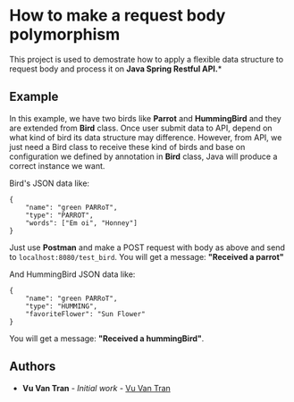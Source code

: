 # How to make a request body polymorphism

This project is used to demostrate how to apply a flexible data structure to request body and process it on **Java Spring Restful API.***

## Example
In this example, we have two birds like **Parrot** and **HummingBird** and they are extended from **Bird** class. Once user submit data to API, depend on what kind of bird its data structure may difference. However, from API, we just need a Bird class to receive these kind of birds and base on configuration we defined by annotation in **Bird** class, Java will produce a correct instance we want.

Bird's JSON data like:
```
{
	"name": "green PARRoT",
	"type": "PARROT",
	"words": ["Em oi", "Honney"]
}
```
Just use **Postman** and make a POST request with body as above and send to ```localhost:8080/test_bird```. You will get a message: **"Received a parrot"**

And HummingBird JSON data like:
```
{
	"name": "green PARRoT",
	"type": "HUMMING",
	"favoriteFlower": "Sun Flower"
}
```
You will get a message: **"Received a hummingBird"**.

## Authors

* **Vu Van Tran** - *Initial work* - [Vu Van Tran](https://github.com/vuvantran)
